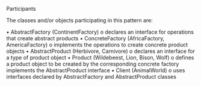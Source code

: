 ﻿Participants

The classes and/or objects participating in this pattern are:

• AbstractFactory (ContinentFactory) 
o declares an interface for operations that create abstract products 
• ConcreteFactory (AfricaFactory, AmericaFactory) 
o implements the operations to create concrete product objects 
• AbstractProduct (Herbivore, Carnivore)
o declares an interface for a type of product object 
• Product (Wildebeest, Lion, Bison, Wolf) 
o defines a product object to be created by the corresponding concrete factory 
implements the AbstractProduct interface 
• Client (AnimalWorld) 
o uses interfaces declared by AbstractFactory and AbstractProduct classes 